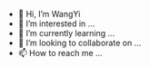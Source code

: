 - 👋 Hi, I’m WangYi
- 👀 I’m interested in ...
- 🌱 I’m currently learning ...
- 💞️ I’m looking to collaborate on ...
- 📫 How to reach me ...

<!---
WangYiaaaIT/WangYiaaaIT is a ✨ special ✨ repository because its `README.md` (this file) appears on your GitHub profile.
You can click the Preview link to take a look at your changes.
--->
